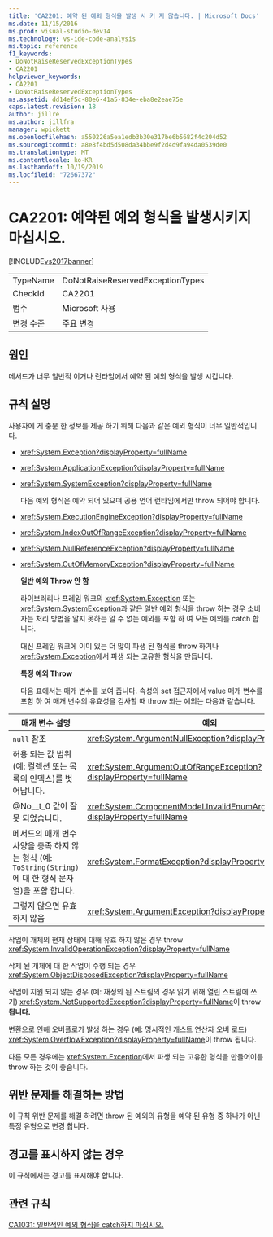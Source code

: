 ```yaml
---
title: 'CA2201: 예약 된 예외 형식을 발생 시 키 지 않습니다. | Microsoft Docs'
ms.date: 11/15/2016
ms.prod: visual-studio-dev14
ms.technology: vs-ide-code-analysis
ms.topic: reference
f1_keywords:
- DoNotRaiseReservedExceptionTypes
- CA2201
helpviewer_keywords:
- CA2201
- DoNotRaiseReservedExceptionTypes
ms.assetid: dd14ef5c-80e6-41a5-834e-eba8e2eae75e
caps.latest.revision: 18
author: jillre
ms.author: jillfra
manager: wpickett
ms.openlocfilehash: a550226a5ea1edb3b30e317be6b5682f4c204d52
ms.sourcegitcommit: a8e8f4bd5d508da34bbe9f2d4d9fa94da0539de0
ms.translationtype: MT
ms.contentlocale: ko-KR
ms.lasthandoff: 10/19/2019
ms.locfileid: "72667372"
---
```

# <a name="ca2201-do-not-raise-reserved-exception-types"></a>CA2201: 예약된 예외 형식을 발생시키지 마십시오.
[!INCLUDE[vs2017banner](../includes/vs2017banner.md)]

|||
|-|-|
|TypeName|DoNotRaiseReservedExceptionTypes|
|CheckId|CA2201|
|범주|Microsoft 사용|
|변경 수준|주요 변경|

## <a name="cause"></a>원인
 메서드가 너무 일반적 이거나 런타임에서 예약 된 예외 형식을 발생 시킵니다.

## <a name="rule-description"></a>규칙 설명
 사용자에 게 충분 한 정보를 제공 하기 위해 다음과 같은 예외 형식이 너무 일반적입니다.

- <xref:System.Exception?displayProperty=fullName>

- <xref:System.ApplicationException?displayProperty=fullName>

- <xref:System.SystemException?displayProperty=fullName>

  다음 예외 형식은 예약 되어 있으며 공용 언어 런타임에서만 throw 되어야 합니다.

- <xref:System.ExecutionEngineException?displayProperty=fullName>

- <xref:System.IndexOutOfRangeException?displayProperty=fullName>

- <xref:System.NullReferenceException?displayProperty=fullName>

- <xref:System.OutOfMemoryException?displayProperty=fullName>

  **일반 예외 Throw 안 함**

  라이브러리나 프레임 워크의 <xref:System.Exception> 또는 <xref:System.SystemException>과 같은 일반 예외 형식을 throw 하는 경우 소비자는 처리 방법을 알지 못하는 알 수 없는 예외를 포함 하 여 모든 예외를 catch 합니다.

  대신 프레임 워크에 이미 있는 더 많이 파생 된 형식을 throw 하거나 <xref:System.Exception>에서 파생 되는 고유한 형식을 만듭니다.

  **특정 예외 Throw**

  다음 표에서는 매개 변수를 보여 줍니다. 속성의 set 접근자에서 value 매개 변수를 포함 하 여 매개 변수의 유효성을 검사할 때 throw 되는 예외는 다음과 같습니다.

|매개 변수 설명|예외|
|---------------------------|---------------|
|`null` 참조|<xref:System.ArgumentNullException?displayProperty=fullName>|
|허용 되는 값 범위 (예: 컬렉션 또는 목록의 인덱스)를 벗어납니다.|<xref:System.ArgumentOutOfRangeException?displayProperty=fullName>|
|@No__t_0 값이 잘못 되었습니다.|<xref:System.ComponentModel.InvalidEnumArgumentException?displayProperty=fullName>|
|메서드의 매개 변수 사양을 충족 하지 않는 형식 (예: `ToString(String)`에 대 한 형식 문자열)을 포함 합니다.|<xref:System.FormatException?displayProperty=fullName>|
|그렇지 않으면 유효 하지 않음|<xref:System.ArgumentException?displayProperty=fullName>|

 작업이 개체의 현재 상태에 대해 유효 하지 않은 경우 throw <xref:System.InvalidOperationException?displayProperty=fullName>

 삭제 된 개체에 대 한 작업이 수행 되는 경우 <xref:System.ObjectDisposedException?displayProperty=fullName>

 작업이 지원 되지 않는 경우 (예: 재정의 된 스트림의 경우 읽기 위해 열린 스트림에 쓰기) <xref:System.NotSupportedException?displayProperty=fullName>이 throw **됩니다.**

 변환으로 인해 오버플로가 발생 하는 경우 (예: 명시적인 캐스트 연산자 오버 로드) <xref:System.OverflowException?displayProperty=fullName>이 throw 됩니다.

 다른 모든 경우에는 <xref:System.Exception>에서 파생 되는 고유한 형식을 만들어이를 throw 하는 것이 좋습니다.

## <a name="how-to-fix-violations"></a>위반 문제를 해결하는 방법
 이 규칙 위반 문제를 해결 하려면 throw 된 예외의 유형을 예약 된 유형 중 하나가 아닌 특정 유형으로 변경 합니다.

## <a name="when-to-suppress-warnings"></a>경고를 표시하지 않는 경우
 이 규칙에서는 경고를 표시해야 합니다.

## <a name="related-rules"></a>관련 규칙
 [CA1031: 일반적인 예외 형식을 catch하지 마십시오.](../code-quality/ca1031-do-not-catch-general-exception-types.md)
